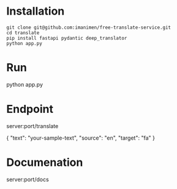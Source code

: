 # Installation 
    git clone git@github.com:imanimen/free-translate-service.git
    cd translate
    pip install fastapi pydantic deep_translator
    python app.py
# Run
python app.py

# Endpoint
server:port/translate

{
    "text": "your-sample-text",
    "source": "en",
    "target": "fa"
}
# Documenation
server:port/docs